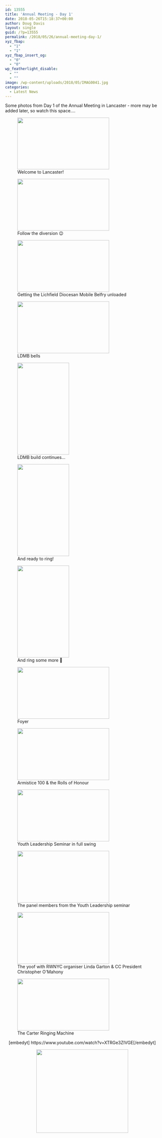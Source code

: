 ```yaml
---
id: 13555
title: 'Annual Meeting - Day 1'
date: 2018-05-26T15:18:37+00:00
author: Doug Davis
layout: single
guid: /?p=13555
permalink: /2018/05/26/annual-meeting-day-1/
xyz_fbap:
  - "1"
  - "1"
xyz_fbap_insert_og:
  - "0"
  - "0"
wp_featherlight_disable:
  - ""
  - ""
image: /wp-content/uploads/2018/05/IMAG0041.jpg
categories:
  - Latest News
---
```

Some photos from Day 1 of the Annual Meeting in Lancaster - more may be added later, so watch this space&#8230;.

<div id='gallery-2' class='gallery galleryid-13555 gallery-columns-3 gallery-size-medium'>
  <figure class='gallery-item'> 
  
  <div class='gallery-icon landscape'>
    <a href='https://cccbr.org.uk/wp-content/uploads/2018/05/IMAG0041.jpg'><img width="300" height="169" src="https://cccbr.org.uk/wp-content/uploads/2018/05/IMAG0041-300x169.jpg" class="attachment-medium size-medium" alt="" loading="lazy" aria-describedby="gallery-2-13556" srcset="https://cccbr.org.uk/wp-content/uploads/2018/05/IMAG0041-300x169.jpg 300w, https://cccbr.org.uk/wp-content/uploads/2018/05/IMAG0041-768x432.jpg 768w, https://cccbr.org.uk/wp-content/uploads/2018/05/IMAG0041-1024x576.jpg 1024w, https://cccbr.org.uk/wp-content/uploads/2018/05/IMAG0041-600x338.jpg 600w" sizes="(max-width: 300px) 100vw, 300px" /></a>
  </div><figcaption class='wp-caption-text gallery-caption' id='gallery-2-13556'> Welcome to Lancaster! </figcaption></figure><figure class='gallery-item'> 
  
  <div class='gallery-icon landscape'>
    <a href='https://cccbr.org.uk/wp-content/uploads/2018/05/IMAG0042.jpg'><img width="300" height="169" src="https://cccbr.org.uk/wp-content/uploads/2018/05/IMAG0042-300x169.jpg" class="attachment-medium size-medium" alt="" loading="lazy" aria-describedby="gallery-2-13557" srcset="https://cccbr.org.uk/wp-content/uploads/2018/05/IMAG0042-300x169.jpg 300w, https://cccbr.org.uk/wp-content/uploads/2018/05/IMAG0042-768x432.jpg 768w, https://cccbr.org.uk/wp-content/uploads/2018/05/IMAG0042-1024x576.jpg 1024w, https://cccbr.org.uk/wp-content/uploads/2018/05/IMAG0042-600x338.jpg 600w" sizes="(max-width: 300px) 100vw, 300px" /></a>
  </div><figcaption class='wp-caption-text gallery-caption' id='gallery-2-13557'> Follow the diversion 😉 </figcaption></figure><figure class='gallery-item'> 
  
  <div class='gallery-icon landscape'>
    <a href='https://cccbr.org.uk/wp-content/uploads/2018/05/IMAG0043.jpg'><img width="300" height="169" src="https://cccbr.org.uk/wp-content/uploads/2018/05/IMAG0043-300x169.jpg" class="attachment-medium size-medium" alt="" loading="lazy" aria-describedby="gallery-2-13558" srcset="https://cccbr.org.uk/wp-content/uploads/2018/05/IMAG0043-300x169.jpg 300w, https://cccbr.org.uk/wp-content/uploads/2018/05/IMAG0043-768x432.jpg 768w, https://cccbr.org.uk/wp-content/uploads/2018/05/IMAG0043-1024x576.jpg 1024w, https://cccbr.org.uk/wp-content/uploads/2018/05/IMAG0043-600x338.jpg 600w" sizes="(max-width: 300px) 100vw, 300px" /></a>
  </div><figcaption class='wp-caption-text gallery-caption' id='gallery-2-13558'> Getting the Lichfield Diocesan Mobile Belfry unloaded </figcaption></figure><figure class='gallery-item'> 
  
  <div class='gallery-icon landscape'>
    <a href='https://cccbr.org.uk/wp-content/uploads/2018/05/IMAG0044.jpg'><img width="300" height="169" src="https://cccbr.org.uk/wp-content/uploads/2018/05/IMAG0044-300x169.jpg" class="attachment-medium size-medium" alt="" loading="lazy" aria-describedby="gallery-2-13559" srcset="https://cccbr.org.uk/wp-content/uploads/2018/05/IMAG0044-300x169.jpg 300w, https://cccbr.org.uk/wp-content/uploads/2018/05/IMAG0044-768x432.jpg 768w, https://cccbr.org.uk/wp-content/uploads/2018/05/IMAG0044-1024x576.jpg 1024w, https://cccbr.org.uk/wp-content/uploads/2018/05/IMAG0044-600x338.jpg 600w" sizes="(max-width: 300px) 100vw, 300px" /></a>
  </div><figcaption class='wp-caption-text gallery-caption' id='gallery-2-13559'> LDMB bells </figcaption></figure><figure class='gallery-item'> 
  
  <div class='gallery-icon portrait'>
    <a href='https://cccbr.org.uk/wp-content/uploads/2018/05/IMAG0045.jpg'><img width="169" height="300" src="https://cccbr.org.uk/wp-content/uploads/2018/05/IMAG0045-169x300.jpg" class="attachment-medium size-medium" alt="" loading="lazy" aria-describedby="gallery-2-13560" srcset="https://cccbr.org.uk/wp-content/uploads/2018/05/IMAG0045-169x300.jpg 169w, https://cccbr.org.uk/wp-content/uploads/2018/05/IMAG0045-768x1365.jpg 768w, https://cccbr.org.uk/wp-content/uploads/2018/05/IMAG0045-576x1024.jpg 576w, https://cccbr.org.uk/wp-content/uploads/2018/05/IMAG0045-300x533.jpg 300w, https://cccbr.org.uk/wp-content/uploads/2018/05/IMAG0045-600x1067.jpg 600w, https://cccbr.org.uk/wp-content/uploads/2018/05/IMAG0045.jpg 1440w" sizes="(max-width: 169px) 100vw, 169px" /></a>
  </div><figcaption class='wp-caption-text gallery-caption' id='gallery-2-13560'> LDMB build continues&#8230; </figcaption></figure><figure class='gallery-item'> 
  
  <div class='gallery-icon portrait'>
    <a href='https://cccbr.org.uk/wp-content/uploads/2018/05/IMAG0049-1.jpg'><img width="169" height="300" src="https://cccbr.org.uk/wp-content/uploads/2018/05/IMAG0049-1-169x300.jpg" class="attachment-medium size-medium" alt="" loading="lazy" aria-describedby="gallery-2-13561" srcset="https://cccbr.org.uk/wp-content/uploads/2018/05/IMAG0049-1-169x300.jpg 169w, https://cccbr.org.uk/wp-content/uploads/2018/05/IMAG0049-1-768x1365.jpg 768w, https://cccbr.org.uk/wp-content/uploads/2018/05/IMAG0049-1-576x1024.jpg 576w, https://cccbr.org.uk/wp-content/uploads/2018/05/IMAG0049-1-300x533.jpg 300w, https://cccbr.org.uk/wp-content/uploads/2018/05/IMAG0049-1-600x1067.jpg 600w, https://cccbr.org.uk/wp-content/uploads/2018/05/IMAG0049-1.jpg 1440w" sizes="(max-width: 169px) 100vw, 169px" /></a>
  </div><figcaption class='wp-caption-text gallery-caption' id='gallery-2-13561'> And ready to ring! </figcaption></figure><figure class='gallery-item'> 
  
  <div class='gallery-icon portrait'>
    <a href='https://cccbr.org.uk/wp-content/uploads/2018/05/IMAG0049.jpg'><img width="169" height="300" src="https://cccbr.org.uk/wp-content/uploads/2018/05/IMAG0049-169x300.jpg" class="attachment-medium size-medium" alt="" loading="lazy" aria-describedby="gallery-2-13562" srcset="https://cccbr.org.uk/wp-content/uploads/2018/05/IMAG0049-169x300.jpg 169w, https://cccbr.org.uk/wp-content/uploads/2018/05/IMAG0049-768x1365.jpg 768w, https://cccbr.org.uk/wp-content/uploads/2018/05/IMAG0049-576x1024.jpg 576w, https://cccbr.org.uk/wp-content/uploads/2018/05/IMAG0049-300x533.jpg 300w, https://cccbr.org.uk/wp-content/uploads/2018/05/IMAG0049-600x1067.jpg 600w, https://cccbr.org.uk/wp-content/uploads/2018/05/IMAG0049.jpg 1440w" sizes="(max-width: 169px) 100vw, 169px" /></a>
  </div><figcaption class='wp-caption-text gallery-caption' id='gallery-2-13562'> And ring some more 🙂 </figcaption></figure><figure class='gallery-item'> 
  
  <div class='gallery-icon landscape'>
    <a href='https://cccbr.org.uk/wp-content/uploads/2018/05/IMAG0051.jpg'><img width="300" height="169" src="https://cccbr.org.uk/wp-content/uploads/2018/05/IMAG0051-300x169.jpg" class="attachment-medium size-medium" alt="" loading="lazy" aria-describedby="gallery-2-13563" srcset="https://cccbr.org.uk/wp-content/uploads/2018/05/IMAG0051-300x169.jpg 300w, https://cccbr.org.uk/wp-content/uploads/2018/05/IMAG0051-768x432.jpg 768w, https://cccbr.org.uk/wp-content/uploads/2018/05/IMAG0051-1024x576.jpg 1024w, https://cccbr.org.uk/wp-content/uploads/2018/05/IMAG0051-600x338.jpg 600w" sizes="(max-width: 300px) 100vw, 300px" /></a>
  </div><figcaption class='wp-caption-text gallery-caption' id='gallery-2-13563'> Foyer </figcaption></figure><figure class='gallery-item'> 
  
  <div class='gallery-icon landscape'>
    <a href='https://cccbr.org.uk/wp-content/uploads/2018/05/IMAG0052.jpg'><img width="300" height="169" src="https://cccbr.org.uk/wp-content/uploads/2018/05/IMAG0052-300x169.jpg" class="attachment-medium size-medium" alt="" loading="lazy" aria-describedby="gallery-2-13564" srcset="https://cccbr.org.uk/wp-content/uploads/2018/05/IMAG0052-300x169.jpg 300w, https://cccbr.org.uk/wp-content/uploads/2018/05/IMAG0052-768x432.jpg 768w, https://cccbr.org.uk/wp-content/uploads/2018/05/IMAG0052-1024x576.jpg 1024w, https://cccbr.org.uk/wp-content/uploads/2018/05/IMAG0052-600x338.jpg 600w" sizes="(max-width: 300px) 100vw, 300px" /></a>
  </div><figcaption class='wp-caption-text gallery-caption' id='gallery-2-13564'> Armistice 100 & the Rolls of Honour </figcaption></figure><figure class='gallery-item'> 
  
  <div class='gallery-icon landscape'>
    <a href='https://cccbr.org.uk/wp-content/uploads/2018/05/IMAG0057.jpg'><img width="300" height="169" src="https://cccbr.org.uk/wp-content/uploads/2018/05/IMAG0057-300x169.jpg" class="attachment-medium size-medium" alt="" loading="lazy" aria-describedby="gallery-2-13565" srcset="https://cccbr.org.uk/wp-content/uploads/2018/05/IMAG0057-300x169.jpg 300w, https://cccbr.org.uk/wp-content/uploads/2018/05/IMAG0057-768x432.jpg 768w, https://cccbr.org.uk/wp-content/uploads/2018/05/IMAG0057-1024x576.jpg 1024w, https://cccbr.org.uk/wp-content/uploads/2018/05/IMAG0057-600x338.jpg 600w" sizes="(max-width: 300px) 100vw, 300px" /></a>
  </div><figcaption class='wp-caption-text gallery-caption' id='gallery-2-13565'> Youth Leadership Seminar in full swing </figcaption></figure><figure class='gallery-item'> 
  
  <div class='gallery-icon landscape'>
    <a href='https://cccbr.org.uk/wp-content/uploads/2018/05/IMAG0058.jpg'><img width="300" height="169" src="https://cccbr.org.uk/wp-content/uploads/2018/05/IMAG0058-300x169.jpg" class="attachment-medium size-medium" alt="" loading="lazy" aria-describedby="gallery-2-13569" srcset="https://cccbr.org.uk/wp-content/uploads/2018/05/IMAG0058-300x169.jpg 300w, https://cccbr.org.uk/wp-content/uploads/2018/05/IMAG0058-768x432.jpg 768w, https://cccbr.org.uk/wp-content/uploads/2018/05/IMAG0058-1024x576.jpg 1024w, https://cccbr.org.uk/wp-content/uploads/2018/05/IMAG0058-600x338.jpg 600w" sizes="(max-width: 300px) 100vw, 300px" /></a>
  </div><figcaption class='wp-caption-text gallery-caption' id='gallery-2-13569'> The panel members from the Youth Leadership seminar </figcaption></figure><figure class='gallery-item'> 
  
  <div class='gallery-icon landscape'>
    <a href='https://cccbr.org.uk/wp-content/uploads/2018/05/IMAG0059.jpg'><img width="300" height="169" src="https://cccbr.org.uk/wp-content/uploads/2018/05/IMAG0059-300x169.jpg" class="attachment-medium size-medium" alt="" loading="lazy" aria-describedby="gallery-2-13570" srcset="https://cccbr.org.uk/wp-content/uploads/2018/05/IMAG0059-300x169.jpg 300w, https://cccbr.org.uk/wp-content/uploads/2018/05/IMAG0059-768x432.jpg 768w, https://cccbr.org.uk/wp-content/uploads/2018/05/IMAG0059-1024x576.jpg 1024w, https://cccbr.org.uk/wp-content/uploads/2018/05/IMAG0059-600x338.jpg 600w" sizes="(max-width: 300px) 100vw, 300px" /></a>
  </div><figcaption class='wp-caption-text gallery-caption' id='gallery-2-13570'> The yoof with RWNYC organiser Linda Garton & CC President Christopher O&apos;Mahony </figcaption></figure><figure class='gallery-item'> 
  
  <div class='gallery-icon landscape'>
    <a href='https://cccbr.org.uk/wp-content/uploads/2018/05/IMAG0060.jpg'><img width="300" height="169" src="https://cccbr.org.uk/wp-content/uploads/2018/05/IMAG0060-300x169.jpg" class="attachment-medium size-medium" alt="" loading="lazy" aria-describedby="gallery-2-13571" srcset="https://cccbr.org.uk/wp-content/uploads/2018/05/IMAG0060-300x169.jpg 300w, https://cccbr.org.uk/wp-content/uploads/2018/05/IMAG0060-768x432.jpg 768w, https://cccbr.org.uk/wp-content/uploads/2018/05/IMAG0060-1024x576.jpg 1024w, https://cccbr.org.uk/wp-content/uploads/2018/05/IMAG0060-600x338.jpg 600w" sizes="(max-width: 300px) 100vw, 300px" /></a>
  </div><figcaption class='wp-caption-text gallery-caption' id='gallery-2-13571'> The Carter Ringing Machine </figcaption></figure>
</div>

<p style="text-align: center;">
  [embedyt] https://www.youtube.com/watch?v=XTRGe3ZIVGE[/embedyt]
</p>

<p style="text-align: center;">
  <a href="https://cccbr.org.uk/wp-content/uploads/2018/05/ldmb-qp.jpg"><img loading="lazy" class="alignnone size-medium wp-image-13574" src="https://cccbr.org.uk/wp-content/uploads/2018/05/ldmb-qp-300x272.jpg" alt="" width="300" height="272" srcset="https://cccbr.org.uk/wp-content/uploads/2018/05/ldmb-qp-300x272.jpg 300w, https://cccbr.org.uk/wp-content/uploads/2018/05/ldmb-qp-768x695.jpg 768w, https://cccbr.org.uk/wp-content/uploads/2018/05/ldmb-qp-600x543.jpg 600w, https://cccbr.org.uk/wp-content/uploads/2018/05/ldmb-qp.jpg 879w" sizes="(max-width: 300px) 100vw, 300px" /></a>
</p>
